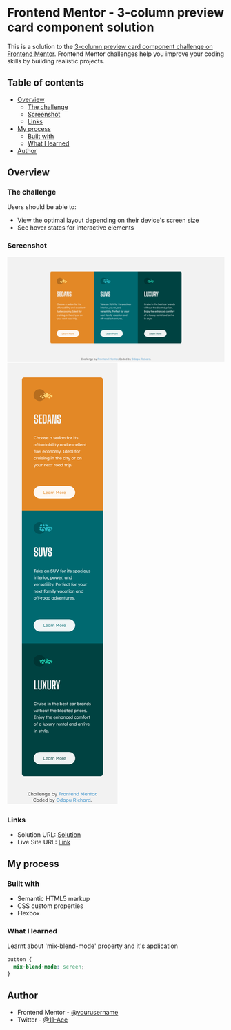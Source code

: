 # Frontend Mentor - 3-column preview card component solution

This is a solution to the [3-column preview card component challenge on Frontend Mentor](https://www.frontendmentor.io/challenges/3column-preview-card-component-pH92eAR2-). Frontend Mentor challenges help you improve your coding skills by building realistic projects. 

## Table of contents

- [Overview](#overview)
  - [The challenge](#the-challenge)
  - [Screenshot](#screenshot)
  - [Links](#links)
- [My process](#my-process)
  - [Built with](#built-with)
  - [What I learned](#what-i-learned)
- [Author](#author)

## Overview

### The challenge

Users should be able to:

- View the optimal layout depending on their device's screen size
- See hover states for interactive elements

### Screenshot

![](screenshots/screenshot_desktop.png)
![](screenshots/screenshot_mobile.png)

### Links

- Solution URL: [Solution](https://github.com/11-Ace/3-column-preview-card-component-main)
- Live Site URL: [Link](https://11-ace.github.io/3-column-preview-card-component-main/)

## My process

### Built with

- Semantic HTML5 markup
- CSS custom properties
- Flexbox

### What I learned

Learnt about 'mix-blend-mode' property and it's application

```css
button {
  mix-blend-mode: screen;
}
```

## Author

- Frontend Mentor - [@yourusername](https://www.frontendmentor.io/profile/11=Ace)
- Twitter - [@11-Ace](https://www.twitter.com/@11ace__)